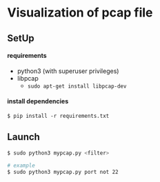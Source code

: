 # Visualization of pcap file

## SetUp

#### requirements
- python3 (with superuser privileges)
- libpcap
  - `sudo apt-get install libpcap-dev`

#### install dependencies
```
$ pip install -r requirements.txt
```

## Launch

```sh
$ sudo python3 mypcap.py <filter>

# example
$ sudo python3 mypcap.py port not 22
```
